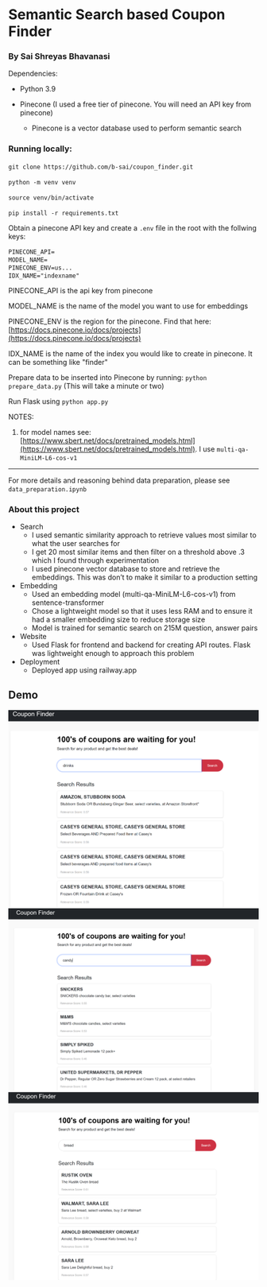 # Semantic Search based Coupon Finder

### By Sai Shreyas Bhavanasi

Dependencies: 

- Python 3.9

- Pinecone (I used a free tier of pinecone. You will need an API key from pinecone)

  - Pinecone is a vector database used to perform semantic search


### Running locally:

`git clone https://github.com/b-sai/coupon_finder.git`

`python -m venv venv`

`source venv/bin/activate`

`pip install -r requirements.txt`

Obtain a pinecone API key and create a `.env` file in the root with the follwing keys:

```
PINECONE_API=
MODEL_NAME=
PINECONE_ENV=us...
IDX_NAME="indexname"
```

PINECONE_API is the api key from pinecone

MODEL_NAME is the name of the model you want to use for embeddings

PINECONE_ENV is the region for the pinecone. Find that here: [https://docs.pinecone.io/docs/projects](https://docs.pinecone.io/docs/projects)

IDX_NAME is the name of the index you would like to create in pinecone. It can be something like "finder"


Prepare data to be inserted into Pinecone by running: `python prepare_data.py` (This will take a minute or two)

Run Flask using `python app.py`

NOTES: 

1. for model names see: [https://www.sbert.net/docs/pretrained_models.html](https://www.sbert.net/docs/pretrained_models.html). I use `multi-qa-MiniLM-L6-cos-v1`


---
For more details and reasoning behind data preparation, please see `data_preparation.ipynb`

### About this project

- Search
  - I used semantic similarity approach to retrieve values most similar to what the user searches for
  - I get 20 most similar items and then filter on a threshold above .3 which I found through experimentation
  - I used pinecone vector database to store and retrieve the embeddings. This was don’t to make it similar to a production setting
- Embedding
  - Used an embedding model (multi-qa-MiniLM-L6-cos-v1) from sentence-transformer
  - Chose a lightweight model so that it uses less RAM and to ensure it had a smaller embedding size to reduce storage size
  - Model is trained for semantic search on 215M question, answer pairs
- Website
  - Used Flask for frontend and backend for creating API routes. Flask was lightweight enough to approach this problem
- Deployment
  - Deployed app using railway.app

## Demo

![alt text](image-2.png)
![alt text](image-1.png)
![alt text](image-3.png)